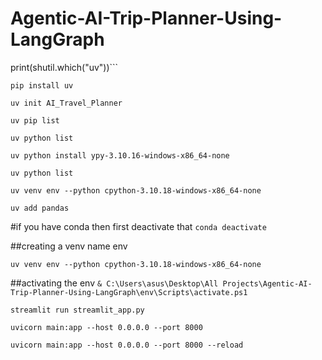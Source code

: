 # Agentic-AI-Trip-Planner-Using-LangGraph

print(shutil.which("uv"))```

```pip install uv```

```uv init AI_Travel_Planner```

```uv pip list```

```uv python list```

```uv python install ypy-3.10.16-windows-x86_64-none```

```uv python list```

```uv venv env --python cpython-3.10.18-windows-x86_64-none```

```uv add pandas```

#if you have conda then first deactivate that
```conda deactivate```

##creating a venv name env

```uv venv env --python cpython-3.10.18-windows-x86_64-none```


##activating the env
```& C:\Users\asus\Desktop\All Projects\Agentic-AI-Trip-Planner-Using-LangGraph\env\Scripts\activate.ps1```


```streamlit run streamlit_app.py```

```uvicorn main:app --host 0.0.0.0 --port 8000 ```

```uvicorn main:app --host 0.0.0.0 --port 8000 --reload```